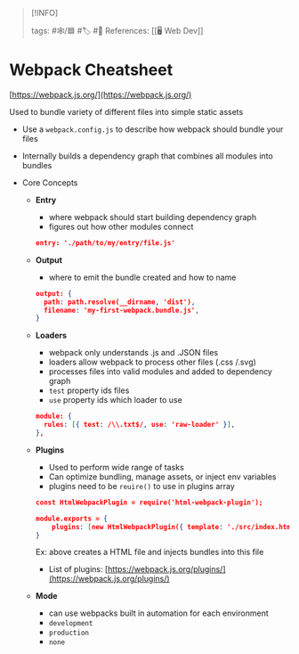 
> [!INFO]
> 
> tags:  #🕸️/🟦 #🏷️ #📜️
> References: [[🖥️ Web Dev]]


# Webpack Cheatsheet

[https://webpack.js.org/](https://webpack.js.org/)

Used to bundle variety of different files into simple static assets

- Use a `webpack.config.js` to describe how webpack should bundle your files
- Internally builds a dependency graph that combines all modules into bundles
- Core Concepts

  - **Entry**

    - where webpack should start building dependency graph
    - figures out how other modules connect

    ```json
    entry: './path/to/my/entry/file.js'
    ```

  - **Output**

    - where to emit the bundle created and how to name

    ```json
    output: {
      path: path.resolve(__dirname, 'dist'),
      filename: 'my-first-webpack.bundle.js',
    }
    ```

  - **Loaders**

    - webpack only understands .js and .JSON files
    - loaders allow webpack to process other files (.css /.svg)
    - processes files into valid modules and added to dependency graph
    - `test` property ids files
    - `use` property ids which loader to use

    ```json
    module: {
      rules: [{ test: /\\.txt$/, use: 'raw-loader' }],
    },
    ```

  - **Plugins**

    - Used to perform wide range of tasks
    - Can optimize bundling, manage assets, or inject env variables
    - plugins need to be `reuire()` to use in plugins array

    ```json
    const HtmlWebpackPlugin = require('html-webpack-plugin');

    module.exports = {
    	plugins: [new HtmlWebpackPlugin({ template: './src/index.html' })],
    }
    ```

    Ex: above creates a HTML file and injects bundles into this file

    - List of plugins:
      [https://webpack.js.org/plugins/](https://webpack.js.org/plugins/)

  - **Mode**
    - can use webpacks built in automation for each environment
    - `development`
    - `production`
    - `none`
